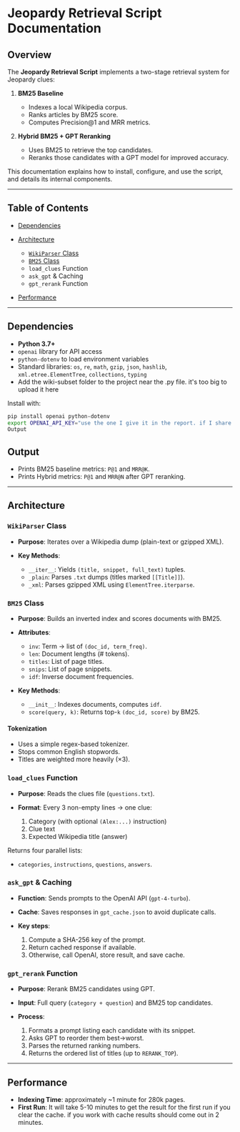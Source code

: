 # Jeopardy Retrieval Script Documentation

## Overview

The **Jeopardy Retrieval Script** implements a two-stage retrieval system for Jeopardy clues:

1. **BM25 Baseline**

   * Indexes a local Wikipedia corpus.
   * Ranks articles by BM25 score.
   * Computes Precision\@1 and MRR metrics.

2. **Hybrid BM25 + GPT Reranking**

   * Uses BM25 to retrieve the top candidates.
   * Reranks those candidates with a GPT model for improved accuracy.

This documentation explains how to install, configure, and use the script, and details its internal components.

---

## Table of Contents

* [Dependencies](#dependencies)

* [Architecture](#architecture)

  * [`WikiParser` Class](#wikiparser-class)
  * [`BM25` Class](#bm25-class)
  * `load_clues` Function
  * `ask_gpt` & Caching
  * `gpt_rerank` Function
* [Performance](#performance)


---

## Dependencies

* **Python 3.7+**
* `openai` library for API access
* `python-dotenv` to load environment variables
* Standard libraries: `os`, `re`, `math`, `gzip`, `json`, `hashlib`, `xml.etree.ElementTree`, `collections`, `typing`
* Add the wiki-subset folder to the project near the .py file. it's too big to upload it here

Install with:

```bash
pip install openai python-dotenv
export OPENAI_API_KEY="use the one I give it in the report. if I share it on github, openai shutting down my api key for making it public"
Output
```


## Output

   * Prints BM25 baseline metrics: `P@1` and `MRR@K`.
   * Prints Hybrid metrics: `P@1` and `MRR@N` after GPT reranking.

---

## Architecture

### `WikiParser` Class

* **Purpose**: Iterates over a Wikipedia dump (plain-text or gzipped XML).
* **Key Methods**:

  * `__iter__`: Yields `(title, snippet, full_text)` tuples.
  * `_plain`: Parses `.txt` dumps (titles marked `[[Title]]`).
  * `_xml`: Parses gzipped XML using `ElementTree.iterparse`.

### `BM25` Class

* **Purpose**: Builds an inverted index and scores documents with BM25.
* **Attributes**:

  * `inv`: Term → list of `(doc_id, term_freq)`.
  * `len`: Document lengths (# tokens).
  * `titles`: List of page titles.
  * `snips`: List of page snippets.
  * `idf`: Inverse document frequencies.
* **Key Methods**:

  * `__init__`: Indexes documents, computes `idf`.
  * `score(query, k)`: Returns top-`k` `(doc_id, score)` by BM25.

#### Tokenization

* Uses a simple regex-based tokenizer.
* Stops common English stopwords.
* Titles are weighted more heavily (×3).

### `load_clues` Function

* **Purpose**: Reads the clues file (`questions.txt`).
* **Format**: Every 3 non-empty lines → one clue:

  1. Category (with optional `(Alex:...)` instruction)
  2. Clue text
  3. Expected Wikipedia title (answer)

Returns four parallel lists:

* `categories`, `instructions`, `questions`, `answers`.

### `ask_gpt` & Caching

* **Function**: Sends prompts to the OpenAI API (`gpt-4-turbo`).
* **Cache**: Saves responses in `gpt_cache.json` to avoid duplicate calls.
* **Key steps**:

  1. Compute a SHA-256 key of the prompt.
  2. Return cached response if available.
  3. Otherwise, call OpenAI, store result, and save cache.

### `gpt_rerank` Function

* **Purpose**: Rerank BM25 candidates using GPT.
* **Input**: Full query (`category + question`) and BM25 top candidates.
* **Process**:

  1. Formats a prompt listing each candidate with its snippet.
  2. Asks GPT to reorder them best→worst.
  3. Parses the returned ranking numbers.
  4. Returns the ordered list of titles (up to `RERANK_TOP`).

---

## Performance 

* **Indexing Time**: approximately ~1 minute for 280k pages.
* **First Run**: It will take 5-10 minutes to get the result for the first run if you clear the cache. if you work with cache results should come out in 2 minutes.


